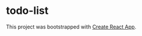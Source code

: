 # todo-list

This project was bootstrapped with [Create React App](https://github.com/facebookincubator/create-react-app).